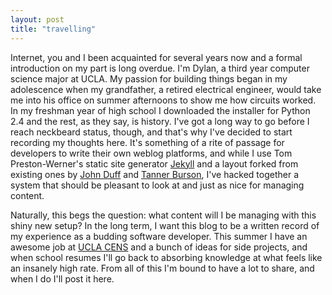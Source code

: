 ```yaml
---
layout: post
title: "travelling"
---
```


Internet, you and I been acquainted for several years now and a formal introduction on my part is long overdue. I'm Dylan, a third year computer science major at UCLA. My passion for building things began in my adolescence when my grandfather, a retired electrical engineer, would take me into his office on summer afternoons to show me how circuits worked. In my freshman year of high school I downloaded the installer for Python 2.4 and the rest, as they say, is history. I've got a long way to go before I reach neckbeard status, though, and that's why I've decided to start recording my thoughts here. It's something of a rite of passage for developers to write their own weblog platforms, and while I use Tom Preston-Werner's static site generator [Jekyll](http://github.com/mojombo/jekyll) and a layout forked from existing ones by [John Duff](http://github.com/jduff/jduff.github.com) and [Tanner Burson](http://github.com/tannerburson/tannerburson.github.com), I've hacked together a system that should be pleasant to look at and just as nice for managing content.

Naturally, this begs the question: what content will I be managing with this shiny new setup? In the long term, I want this blog to be a written record of my experience as a budding software developer. This summer I have an awesome job at [UCLA CENS](http://research.cens.ucla.edu) and a bunch of ideas for side projects, and when school resumes I'll go back to absorbing knowledge at what feels like an insanely high rate. From all of this I'm bound to have a lot to share, and when I do I'll post it here.
